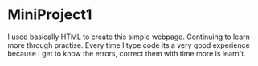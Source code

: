 # MiniProject1
I used basically HTML to create this simple webpage. 
Continuing to learn more through practise.
Every time I type code its a very good experience because I get to know the errors, correct them with time more is learn't.

